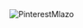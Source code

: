 <img align="left" alt="PinterestMlazo" src="https://i.postimg.cc/hvMY52rW/Captura-de-Pantalla-2022-12-21-a-la-s-21-03-38.png" />
